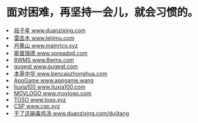 # 面对困难，再坚持一会儿，就会习惯的。

<li><a href="https://www.duanzixing.com/" title="段子星" target="_blank">段子星 www.duanzixing.com</a></li>
<li><a href="https://www.leijimu.com/" title="雷击木" target="_blank">雷击木 www.leijimu.com</a></li>
<li><a href="https://www.mainrico.xyz/" title="丹熏山" target="_blank">丹熏山 www.mainrico.xyz</a></li>
<li><a href="https://www.spreadqd.com/" title="斯普瑞德" target="_blank">斯普瑞德 www.spreadqd.com</a></li>
<li><a href="https://www.8wms.com/" title="8WMS" target="_blank">8WMS www.8wms.com</a></li>
<li><a href="https://www.gugegt.com/" title="gugegt" target="_blank">gugegt www.gugegt.com</a></li>
<li><a href="https://www.bencaozhonghua.com/" title="本草中华" target="_blank">本草中华 www.bencaozhonghua.com</a></li>
<li><a href="https://appgame.wang/" title="AppGame" target="_blank">AppGame www.appgame.wang</a></li>
<li><a href="https://www.liuxia100.com/" title="liuxia100" target="_blank">liuxia100 www.liuxia100.com</a></li>
<li><a href="https://www.movlogo.com/" title="电影公司标志" target="_blank">MOVLOGO www.movlogo.com</a></li>
<li><a href="https://www.toso.xyz/" title="toso" target="_blank">TOSO www.toso.xyz</a></li>
<li><a href="https://www.csp.xyz/" title="CSP" target="_blank">CSP www.csp.xyz</a></li>
<li><a href="https://www.duanzixing.com/dujitang" title="干了这碗毒鸡汤" target="_blank">干了这碗毒鸡汤 www.duanzixing.com/dujitang</a></li>
